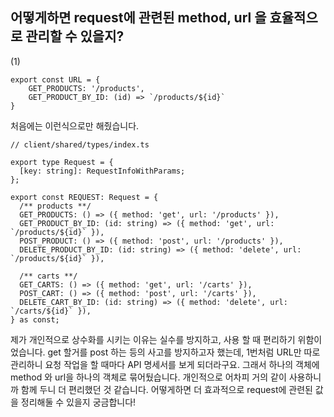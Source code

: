 ## 어떻게하면 request에 관련된 method, url 을 효율적으로 관리할 수 있을지?

(1)

```tsx
export const URL = {
	GET_PRODUCTS: '/products',
	GET_PRODUCT_BY_ID: (id) => `/products/${id}`
}
```

처음에는 이런식으로만 해줬습니다.

```tsx
// client/shared/types/index.ts

export type Request = {
  [key: string]: RequestInfoWithParams;
};
```

```tsx
export const REQUEST: Request = {
  /** products **/
  GET_PRODUCTS: () => ({ method: 'get', url: '/products' }),
  GET_PRODUCT_BY_ID: (id: string) => ({ method: 'get', url: `/products/${id}` }),
  POST_PRODUCT: () => ({ method: 'post', url: '/products' }),
  DELETE_PRODUCT_BY_ID: (id: string) => ({ method: 'delete', url: `/products/${id}` }),

  /** carts **/
  GET_CARTS: () => ({ method: 'get', url: '/carts' }),
  POST_CART: () => ({ method: 'post', url: '/carts' }),
  DELETE_CART_BY_ID: (id: string) => ({ method: 'delete', url: `/carts/${id}` }),
} as const;
```

제가 개인적으로 상수화를 시키는 이유는 실수를 방지하고, 사용 할 때 편리하기 위함이었습니다. get 할거를 post 하는 등의 사고를 방지하고자 했는데, 1번처럼 URL만 따로 관리하니 요청 작업을 할 때마다 API 명세서를 보게 되더라구요. 그래서 하나의 객체에 method 와 url을 하나의 객체로 묶어뒀습니다. 개인적으로 어차피 거의 같이 사용하니까 함께 두니 더 편리했던 것 같습니다.
어떻게하면 더 효과적으로 request에 관련된 값을 정리해둘 수 있을지 궁금합니다!
